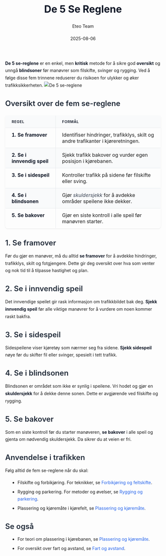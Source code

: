 ﻿---
title: "De 5 Se Reglene"
date: 2025-08-06
draft: false
author: "Eteo Team"
description: "Guide to De 5 Se Reglene for Norwegian driving theory exam."
categories: ["Driving Theory"]
tags: ["driving", "theory", "safety"]
featured_image: "/blog/de-5-se-reglene/de-5-se-reglene-image.svg"
---
<style>
/* Base text styling */
.article-content {
  font-family: 'Inter', -apple-system, BlinkMacSystemFont, 'Segoe UI', Roboto, Oxygen, Ubuntu, Cantarell, 'Open Sans', 'Helvetica Neue', sans-serif;
  line-height: 1.6;
  color: #1f2937;
  font-size: 16px;
}
/* Headers */
h1 {
  font-size: 2rem;
  font-weight: 700;
  margin: 2rem 0 1.5rem;
  color: #111827;
}
h2 {
  font-size: 1.5rem;
  font-weight: 600;
  margin: 2rem 0 1rem;
  color: #1f2937;
}
h3 {
  font-size: 1.25rem;
  font-weight: 600;
  margin: 1.5rem 0 0.75rem;
  color: #374151;
}
/* Paragraphs */
p {
  margin: 1rem 0;
  line-height: 1.7;
}
/* Lists */
ul, ol {
  margin: 1rem 0 1rem 1.5rem;
  padding-left: 1rem;
}
li {
  margin-bottom: 0.5rem;
  line-height: 1.6;
}
/* Bold and emphasis text */
strong, b {
  font-weight: 700 !important;
  color: #111827;
}
em, i {
  font-style: italic;
  color: #374151;
}
strong em, b i, em strong, i b {
  font-weight: 700 !important;
  font-style: italic;
  color: #111827;
}
/* Links */
a {
  color: #2563eb;
  text-decoration: none;
  transition: color 0.2s ease;
}
a:hover {
  color: #1d4ed8;
  text-decoration: underline;
}
/* Code blocks */
pre, code {
  font-family: 'SFMono-Regular', Consolas, 'Liberation Mono', Menlo, monospace;
  background-color: #f3f4f6;
  border-radius: 0.375rem;
  font-size: 0.875em;
}
pre {
  padding: 1rem;
  overflow-x: auto;
  margin: 1rem 0;
}
code {
  padding: 0.2em 0.4em;
}
/* Blockquotes */
blockquote {
  border-left: 4px solid #e5e7eb;
  margin: 1.5rem 0;
  padding: 0.75rem 1rem 0.75rem 1.5rem;
  background-color: #f9fafb;
  color: #4b5563;
  font-style: italic;
}
/* Tables */
table {
  margin: 1.5rem auto !important;
  border-collapse: collapse !important;
  width: 100% !important;
  max-width: 100%;
  box-shadow: 0 1px 3px rgba(0,0,0,0.1) !important;
  border-radius: 0.5rem !important;
  overflow: hidden !important;
  border: 1px solid #e5e7eb !important;
  display: table !important;
}
th, td {
  padding: 0.75rem 1.25rem !important;
  text-align: left !important;
  border: 1px solid #e5e7eb !important;
  vertical-align: top;
}
th {
  background-color: #f9fafb !important;
  font-weight: 600 !important;
  color: #111827 !important;
  text-transform: uppercase !important;
  font-size: 0.75rem !important;
  letter-spacing: 0.05em !important;
}
tr:nth-child(even) {
  background-color: #f9fafb !important;
}
tr:hover {
  background-color: #f3f4f6 !important;
}
/* Responsive adjustments */
@media (max-width: 768px) {
  .article-content {
    font-size: 15px;
  }
  h1 { font-size: 1.75rem; }
  h2 { font-size: 1.375rem; }
  h3 { font-size: 1.125rem; }
  table {
    display: block !important;
    overflow-x: auto !important;
    -webkit-overflow-scrolling: touch;
  }
}
</style>
**De 5 se-reglene** er en enkel, men **kritisk** metode for å sikre god **oversikt** og unngå **blindsoner** før manøvrer som filskifte, svinger og rygging. Ved å følge disse fem trinnene reduserer du risikoen for ulykker og øker trafikksikkerheten.
![De 5 se-reglene](/blog/de-5-se-reglene/de-5-se-reglene-image.svg)
## Oversikt over de fem se-reglene
| Regel | Formål |
|-------|--------|
| **1. Se framover** | Identifiser hindringer, trafikklys, skilt og andre trafikanter i kjøreretningen. |
| **2. Se i innvendig speil** | Sjekk trafikk bakover og vurder egen posisjon i kjørebanen. |
| **3. Se i sidespeil** | Kontroller trafikk på sidene før filskifte eller sving. |
| **4. Se i blindsonen** | Gjør *skuldersjekk* for å avdekke områder speilene ikke dekker. |
| **5. Se bakover** | Gjør en siste kontroll i alle speil før manøvren starter. |
## 1. Se framover
Før du gjør en manøver, må du alltid **se framover** for å avdekke hindringer, trafikklys, skilt og fotgjengere. Dette gir deg oversikt over hva som venter og nok tid til å tilpasse hastighet og plan.
## 2. Se i innvendig speil
Det innvendige speilet gir rask informasjon om trafikkbildet bak deg. **Sjekk innvendig speil** før alle viktige manøvrer for å vurdere om noen kommer raskt bakfra.
## 3. Se i sidespeil
Sidespeilene viser kjøretøy som nærmer seg fra sidene. **Sjekk sidespeil** nøye før du skifter fil eller svinger, spesielt i tett trafikk.
## 4. Se i blindsonen
Blindsonen er området som ikke er synlig i speilene. Vri hodet og gjør en **skuldersjekk** for å dekke denne sonen. Dette er avgjørende ved filskifte og rygging.
## 5. Se bakover
Som en siste kontroll før du starter manøveren, **se bakover** i alle speil og gjenta om nødvendig skuldersjekk. Da sikrer du at veien er fri.
## Anvendelse i trafikken
Følg alltid de fem se-reglene når du skal:
* Filskifte og forbikjøring. For teknikker, se [Forbikjøring og feltskifte](/blogs/teori/forbikjoring-og-feltskifte "Forbikjøring og feltskifte").
* Rygging og parkering. For metoder og øvelser, se [Rygging og parkering](/blogs/teori/rygging-og-parkering "Rygging og parkering").
* Plassering og kjøremåte i kjørefelt, se [Plassering og kjøremåte](/blogs/teori/plassering-og-kjoremmate "Plassering og kjøremåte").
## Se også
* For teori om plassering i kjørebanen, se [Plassering og kjøremåte](/blogs/teori/plassering-og-kjoremmate "Plassering og kjøremåte - Trygg posisjonering på veien").
* For oversikt over fart og avstand, se [Fart og avstand](/blogs/teori/fart-og-avstand "Fart og avstand - Komplett guide til hastighet og bremseavstand").